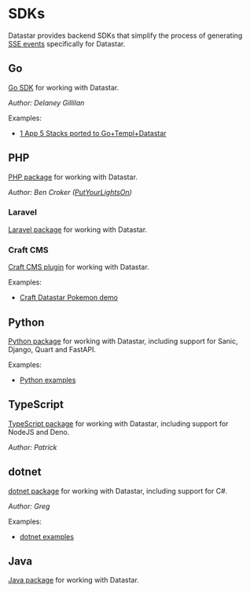 # SDKs

Datastar provides backend SDKs that simplify the process of generating [SSE events](/reference/sse_events) specifically for Datastar.

## Go

[Go SDK](https://github.com/starfederation/datastar/tree/develop/sdk/go) for working with Datastar.

_Author: Delaney Gillilan_

Examples:

- [1 App 5 Stacks ported to Go+Templ+Datastar](https://github.com/delaneyj/1a5s-datastar)

## PHP

[PHP package](https://github.com/starfederation/datastar-php) for working with Datastar.

_Author: Ben Croker ([PutYourLightsOn](https://putyourlightson.com/))_

### Laravel

[Laravel package](https://github.com/putyourlightson/laravel-datastar) for working with Datastar.

### Craft CMS

[Craft CMS plugin](https://putyourlightson.com/plugins/datastar) for working with Datastar.

Examples:

- [Craft Datastar Pokemon demo](https://github.com/khalwat/craft-datastar-pokemon-demo)

## Python

[Python package](https://github.com/starfederation/datastar/tree/develop/sdk/python) for working with Datastar, including support for Sanic, Django, Quart and FastAPI.

Examples:

- [Python examples](https://github.com/starfederation/datastar/tree/develop/examples/python)

## TypeScript

[TypeScript package](https://github.com/starfederation/datastar/tree/develop/sdk/ts) for working with Datastar, including support for NodeJS and Deno.

_Author: Patrick_

## dotnet

[dotnet package](https://github.com/starfederation/datastar/tree/develop/sdk/dotnet) for working with Datastar, including support for C#.

_Author: Greg_

Examples:

- [dotnet examples](https://github.com/starfederation/datastar/tree/develop/examples/dotnet)

## Java

[Java package](https://github.com/starfederation/datastar/blob/develop/sdk/java) for working with Datastar.